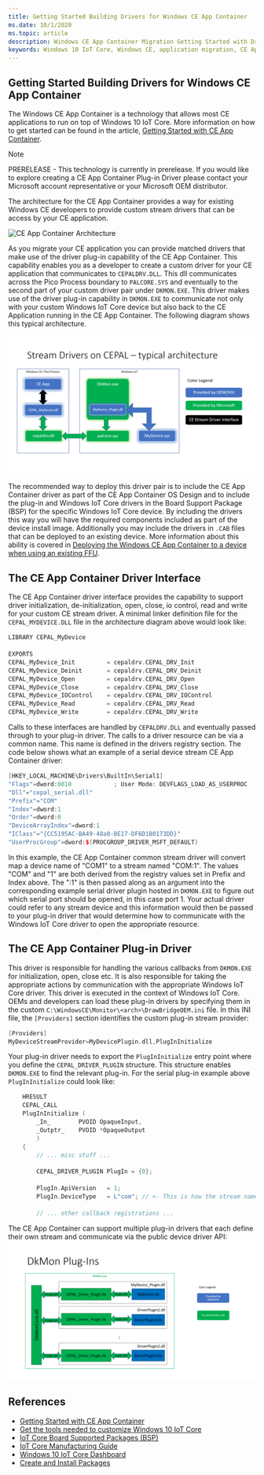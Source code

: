 ```yaml
---
title: Getting Started Building Drivers for Windows CE App Container
ms.date: 10/1/2020
ms.topic: article
description: Windows CE App Container Migration Getting Started with Drivers Guide
keywords: Windows 10 IoT Core, Windows CE, application migration, CE App Container
---
```


## Getting Started Building Drivers for Windows CE App Container

The Windows CE App Container is a technology that allows most CE applications to run on top of Windows 10 IoT Core. More information on how to get started can be found in the article, [Getting Started with CE App Container](https://docs.microsoft.com/windows/iot-core/windows-ce-app-container-getting-started).

> [!NOTE]
> PRERELEASE - This technology is currently in prerelease. If you would like to explore creating a CE App Container Plug-in Driver
> please contact your Microsoft account representative or your Microsoft OEM distributor.

The architecture for the CE App Container provides a way for existing Windows CE developers to provide custom stream drivers that can be access by your CE application.

![CE App Container Architecture](.//media/WindowsCEAppContainer/image1.png)

As you migrate your CE application you can provide matched drivers that make use of the driver plug-in capability of the CE App Container. This capability enables you as a developer to create a custom driver for your CE application that communicates to `CEPALDRV.DLL`. This dll communicates across the Pico Process boundary to `PALCORE.SYS` and eventually to the second part of your custom driver pair under `DKMON.EXE`. This driver makes use of the driver plug-in capability in `DKMON.EXE` to communicate not only with your custom Windows IoT Core device but also back to the CE Application running in the CE App Container. The following diagram shows this typical architecture.

![CE App Container Driver Plug-in Architecture](.//media/WindowsCEAppContainer/image3.png)

The recommended way to deploy this driver pair is to include the CE App Container driver as part of the CE App Container OS Design and to include the plug-in and Windows IoT Core drivers in the Board Support Package (BSP) for the specific Windows IoT Core device. By including the drivers this way you will have the required components included as part of the device install image. Additionally you may include the drivers in `.CAB` files that can be deployed to an existing device. More information about this ability is covered in [Deploying the Windows CE App Container to a device when using an existing FFU](https://docs.microsoft.com/windows/iot-core/windows-ce-app-container-getting-started#deploying-the-windows-ce-app-container-to-a-device-when-using-an-existing-ffu).

## The CE App Container Driver Interface

The CE App Container driver interface provides the capability to support driver initialization, de-initialization, open, close, io control, read and write for your custom CE stream driver. A minimal linker definition file for the `CEPAL_MYDEVICE.DLL` file in the architecture diagram above would look like:

```cpp
LIBRARY CEPAL_MyDevice

EXPORTS
CEPAL_MyDevice_Init         = cepaldrv.CEPAL_DRV_Init
CEPAL_MyDevice_Deinit       = cepaldrv.CEPAL_DRV_Deinit
CEPAL_MyDevice_Open         = cepaldrv.CEPAL_DRV_Open
CEPAL_MyDevice_Close        = cepaldrv.CEPAL_DRV_Close
CEPAL_MyDevice_IOControl    = cepaldrv.CEPAL_DRV_IOControl
CEPAL_MyDevice_Read         = cepaldrv.CEPAL_DRV_Read
CEPAL_MyDevice_Write        = cepaldrv.CEPAL_DRV_Write
```

Calls to these interfaces are handled by `CEPALDRV.DLL` and eventually passed through to your plug-in driver. The calls to a driver resource can be via a common name. This name is defined in the drivers registry section. The code below shows what an example of a serial device stream CE App Container driver:

```cpp
[HKEY_LOCAL_MACHINE\Drivers\BuiltIn\Serial1]
"Flags"=dword:0010            ; User Mode: DEVFLAGS_LOAD_AS_USERPROC
"Dll"="cepal_serial.dll"
"Prefix"="COM"
"Index"=dword:1
"Order"=dword:0
"DeviceArrayIndex"=dword:1
"IClass"="{CC5195AC-BA49-48a0-BE17-DF6D1B0173DD}"
"UserProcGroup"=dword:$(PROCGROUP_DRIVER_MSFT_DEFAULT)
```

In this example, the CE App Container common stream driver will convert map a device name of "COM1" to a stream named "COM:1".  The values "COM" and "1" are both derived from the registry values set in Prefix and Index above. The ":1" is then passed along as an argument into the corresponding example serial driver plugin hosted in `DKMON.EXE` to figure out which serial port should be opened, in this case port 1. Your actual driver could refer to any stream device and this information would then be passed to your plug-in driver that would determine how to communicate with the Windows IoT Core driver to open the appropriate resource.

## The CE App Container Plug-in Driver

This driver is responsible for handling the various callbacks from `DKMON.EXE` for initialization, open, close etc. It is also responsible for taking the appropriate actions by communication with the appropriate Windows IoT Core driver. This driver is executed in the context of Windows IoT Core. OEMs and developers can load these plug-in drivers by specifying them in the custom `C:\WindowsCE\Monitor\<arch>\DrawBridgeOEM.ini` file.  In this INI file, the `[Providers]` section identifies the custom plug-in stream provider:

```cpp
[Providers]
MyDeviceStreamProvider=MyDevicePlugin.dll,PlugInInitialize
```

Your plug-in driver needs to export the `PlugInInitialize` entry point where you define the `CEPAL_DRIVER_PLUGIN` structure. This structure enables `DKMON.EXE` to find the relevant plug-in. For the serial plug-in example above `PlugInInitialize` could look like:

```cpp
    HRESULT
    CEPAL_CALL
    PlugInInitialize (
        _In_        PVOID OpaqueInput,
        _Outptr_    PVOID *OpaqueOutput
        )
    {
        // ... misc stuff ...

        CEPAL_DRIVER_PLUGIN PlugIn = {0};

        PlugIn.ApiVersion   = 1;
        PlugIn.DeviceType   = L"com"; // <- This is how the stream name is defined

        // ... other callback registrations ...
```

The CE App Container can support multiple plug-in drivers that each define their own stream and communicate via the public device driver API:
![CE App Container Multiple Drivers](.//media/WindowsCEAppContainer/image4.png)

## References

- [Getting Started with CE App Container](https://docs.microsoft.com/windows/iot-core/windows-ce-app-container-getting-started)
- [Get the tools needed to customize Windows 10 IoT Core](https://docs.microsoft.com/windows-hardware/manufacture/iot/set-up-your-pc-to-customize-iot-core)
- [IoT Core Board Supported Packages (BSP)](https://docs.microsoft.com/windows-hardware/manufacture/iot/bsphardware)
- [IoT Core Manufacturing Guide](https://docs.microsoft.com/windows-hardware/manufacture/iot/iot-core-manufacturing-guide)
- [Windows 10 IoT Core Dashboard](https://docs.microsoft.com/windows/iot-core/connect-your-device/iotdashboard)
- [Create and Install Packages](https://docs.microsoft.com/windows-hardware/manufacture/iot/create-install-package)
